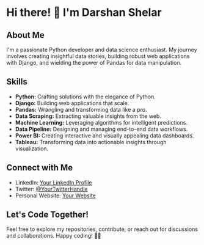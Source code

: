 # Hi there! 👋 I'm Darshan Shelar

## About Me

I'm a passionate Python developer and data science enthusiast. My journey involves creating insightful data stories, building robust web applications with Django, and wielding the power of Pandas for data manipulation.

## Skills

- **Python:** Crafting solutions with the elegance of Python.
- **Django:** Building web applications that scale.
- **Pandas:** Wrangling and transforming data like a pro.
- **Data Scraping:** Extracting valuable insights from the web.
- **Machine Learning:** Leveraging algorithms for intelligent predictions.
- **Data Pipeline:** Designing and managing end-to-end data workflows.
- **Power BI:** Creating interactive and visually appealing data dashboards.
- **Tableau:** Transforming data into actionable insights through visualization.



## Connect with Me

- LinkedIn: [Your LinkedIn Profile](https://www.linkedin.com/in/your-linkedin-profile)
- Twitter: [@YourTwitterHandle](https://twitter.com/your-twitter-handle)
- Personal Website: [Your Website](https://www.your-website.com)

## Let's Code Together!

Feel free to explore my repositories, contribute, or reach out for discussions and collaborations. Happy coding! 🚀✨
     
